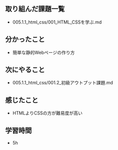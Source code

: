 ## 取り組んだ課題一覧
- 005.1.1_html_css/001_HTML_CSSを学ぶ.md
## 分かったこと
- 簡単な静的Webページの作り方
## 次にやること
- 005.1.1_html_css/001.2_初級アウトプット課題.md
## 感じたこと
- HTMLよりCSSの方が難易度が高い
## 学習時間
- 5h
